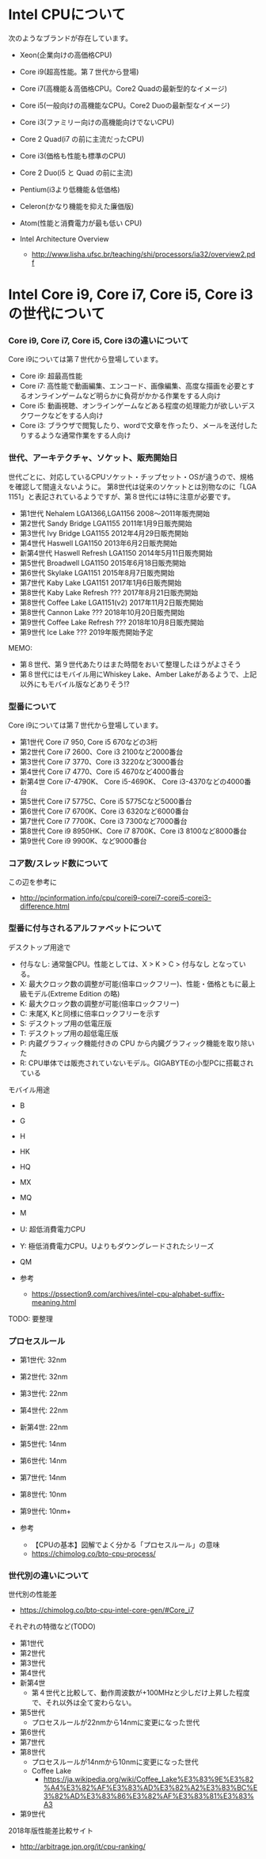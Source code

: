 # Intel CPUについて

次のようなブランドが存在しています。
- Xeon(企業向けの高価格CPU)
- Core i9(超高性能。第７世代から登場)
- Core i7(高機能＆高価格CPU。Core2 Quadの最新型的なイメージ)
- Core i5(一般向けの高機能なCPU。Core2 Duoの最新型なイメージ)
- Core i3(ファミリー向けの高機能向けでないCPU)
- Core 2 Quad(i7 の前に主流だったCPU)
- Core i3(価格も性能も標準のCPU)
- Core 2 Duo(i5 と Quad の前に主流)
- Pentium(i3より低機能＆低価格)
- Celeron(かなり機能を抑えた廉価版)
- Atom(性能と消費電力が最も低い CPU)

- Intel Architecture Overview
  - http://www.lisha.ufsc.br/teaching/shi/processors/ia32/overview2.pdf

# Intel Core i9, Core i7, Core i5, Core i3の世代について

### Core i9, Core i7, Core i5, Core i3の違いについて　
Core i9については第７世代から登場しています。

- Core i9: 超最高性能
- Core i7: 高性能で動画編集、エンコード、画像編集、高度な描画を必要とするオンラインゲームなど明らかに負荷がかかる作業をする人向け
- Core i5: 動画視聴、オンラインゲームなどある程度の処理能力が欲しいデスクワークなどをする人向け
- Core i3: ブラウザで閲覧したり、wordで文章を作ったり、メールを送付したりするような通常作業をする人向け


### 世代、アーキテクチャ、ソケット、販売開始日

世代ごとに、対応しているCPUソケット・チップセット・OSが違うので、規格を確認して間違えないように。
第8世代は従来のソケットとは別物なのに「LGA 1151」と表記されているようですが、第８世代には特に注意が必要です。

- 第1世代 Nehalem             LGA1366,LGA1156 2008～2011年販売開始
- 第2世代 Sandy Bridge        LGA1155     2011年1月9日販売開始
- 第3世代 Ivy Bridge	      LGA1155     2012年4月29日販売開始
- 第4世代 Haswell             LGA1150     2013年6月2日販売開始
- 新第4世代 Haswell Refresh   LGA1150     2014年5月11日販売開始
- 第5世代 Broadwell           LGA1150     2015年6月18日販売開始
- 第6世代 Skylake             LGA1151     2015年8月7日販売開始
- 第7世代 Kaby Lake           LGA1151     2017年1月6日販売開始
- 第8世代 Kaby Lake Refresh   ???         2017年8月21日販売開始
- 第8世代 Coffee Lake         LGA1151(v2) 2017年11月2日販売開始
- 第8世代 Cannon Lake         ???         2018年10月20日販売開始
- 第9世代 Coffee Lake Refresh ???         2018年10月8日販売開始
- 第9世代 Ice Lake            ???         2019年販売開始予定

MEMO: 
- 第８世代、第９世代あたりはまた時間をおいて整理したほうがよさそう
- 第８世代にはモバイル用にWhiskey Lake、Amber Lakeがあるようで、上記以外にもモバイル版などありそう!?


### 型番について
Core i9については第７世代から登場しています。
- 第1世代 Core i7 950, Core i5 670などの3桁
- 第2世代 Core i7 2600、Core i3 2100など2000番台
- 第3世代 Core i7 3770、Core i3 3220など3000番台
- 第4世代 Core i7 4770、Core i5 4670など4000番台
- 新第4世 Core i7-4790K、 Core i5-4690K、 Core i3-4370などの4000番台
- 第5世代 Core i7 5775C、Core i5 5775Cなど5000番台
- 第6世代 Core i7 6700K、Core i3 6320など6000番台
- 第7世代 Core i7 7700K、Core i3 7300など7000番台
- 第8世代 Core i9 8950HK、Core i7 8700K、Core i3 8100など8000番台
- 第9世代 Core i9 9900K、など9000番台

### コア数/スレッド数について
この辺を参考に
- http://pcinformation.info/cpu/corei9-corei7-corei5-corei3-difference.html


### 型番に付与されるアルファベットについて

デスクトップ用途で
- 付与なし: 通常盤CPU。性能としては、X > K > C > 付与なし となっている。
- X: 最大クロック数の調整が可能(倍率ロックフリー)、性能・価格ともに最上級モデル(Extreme Edition の略)
- K: 最大クロック数の調整が可能(倍率ロックフリー)
- C: 末尾X, Kと同様に倍率ロックフリーを示す
- S: デスクトップ用の低電圧版
- T: デスクトップ用の超低電圧版
- P: 内蔵グラフィック機能付きの CPU から内臓グラフィック機能を取り除いた
- R: CPU単体では販売されていないモデル。GIGABYTEの小型PCに搭載されている

モバイル用途
- B
- G
- H
- HK
- HQ
- MX
- MQ
- M
- U: 超低消費電力CPU
- Y: 極低消費電力CPU。Uよりもダウングレードされたシリーズ
- QM

- 参考
  - https://pssection9.com/archives/intel-cpu-alphabet-suffix-meaning.html


TODO: 要整理

### プロセスルール
- 第1世代: 32nm
- 第2世代: 32nm
- 第3世代: 22nm
- 第4世代: 22nm
- 新第4世: 22nm
- 第5世代: 14nm
- 第6世代: 14nm 
- 第7世代: 14nm 
- 第8世代: 10nm
- 第9世代: 10nm+ 


- 参考
  - 【CPUの基本】図解でよく分かる「プロセスルール」の意味
  - https://chimolog.co/bto-cpu-process/

### 世代別の違いについて
世代別の性能差
- https://chimolog.co/bto-cpu-intel-core-gen/#Core_i7

それぞれの特徴など(TODO)
- 第1世代 
- 第2世代 
- 第3世代 
- 第4世代 
- 新第4世
  - 第４世代と比較して、動作周波数が+100MHzと少しだけ上昇した程度で、それ以外は全て変わらない。
- 第5世代 
  - プロセスルールが22nmから14nmに変更になった世代
- 第6世代 
- 第7世代 
- 第8世代 
  - プロセスルールが14nmから10nmに変更になった世代
  - Coffee Lake
    - https://ja.wikipedia.org/wiki/Coffee_Lake%E3%83%9E%E3%82%A4%E3%82%AF%E3%83%AD%E3%82%A2%E3%83%BC%E3%82%AD%E3%83%86%E3%82%AF%E3%83%81%E3%83%A3
- 第9世代 



2018年版性能差比較サイト
- http://arbitrage.jpn.org/it/cpu-ranking/



